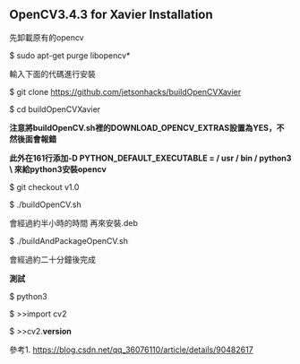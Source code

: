 OpenCV3.4.3 for Xavier Installation
-----------------
先卸載原有的opencv

$ sudo apt-get purge libopencv*

輸入下面的代碼進行安裝

$ git clone https://github.com/jetsonhacks/buildOpenCVXavier

$ cd buildOpenCVXavier

**注意將buildOpenCV.sh裡的DOWNLOAD_OPENCV_EXTRAS設置為YES，不然後面會報錯**

**此外在161行添加-D PYTHON_DEFAULT_EXECUTABLE = / usr / bin / python3 \ 來給python3安裝opencv**

$ git checkout v1.0

$ ./buildOpenCV.sh

會經過約半小時的時間
再來安裝.deb

$ ./buildAndPackageOpenCV.sh

會經過約二十分鐘後完成

**測試**

$ python3

$ >>import cv2

$ >>cv2.__version__


參考1. https://blog.csdn.net/qq_36076110/article/details/90482617
